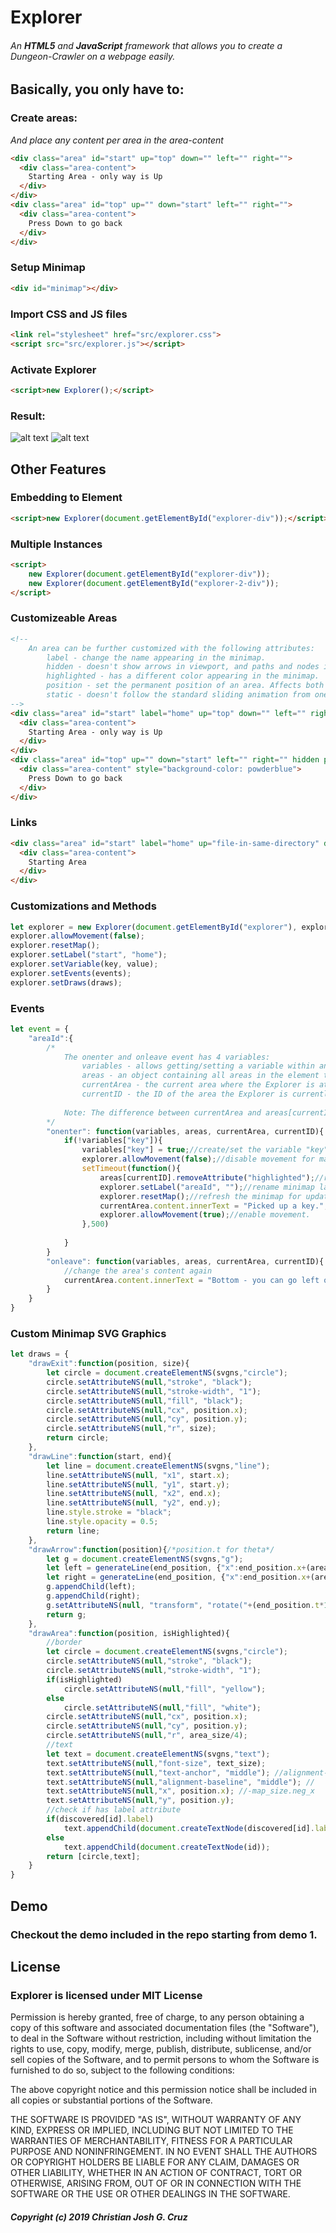 # Explorer
###### An **HTML5** and **JavaScript** framework that allows you to create a Dungeon-Crawler on a webpage easily.

## Basically, you only have to:
### Create areas:
*And place any content per area in the area-content*
```html
<div class="area" id="start" up="top" down="" left="" right="">
  <div class="area-content">
    Starting Area - only way is Up
  </div>
</div>
<div class="area" id="top" up="" down="start" left="" right="">
  <div class="area-content">
    Press Down to go back
  </div>
</div>
```
### Setup Minimap
```html
<div id="minimap"></div>
```
### Import CSS and JS files
```html
<link rel="stylesheet" href="src/explorer.css">
<script src="src/explorer.js"></script>
```
### Activate Explorer
```html
<script>new Explorer();</script>
```
### Result:
![alt text](https://lh3.googleusercontent.com/UTDdVtl3ockd72dAIlJhnXhVLKxbAUoMXgus1Iyq205CCWFZSjdWKF6XejVhcWtYGeX7PWYi5uEZTVVKRneVNrryap_sN6C4FO5R3cEGr-yf3UUEJZlv6bFDRram8nxRdnrYqYGjXVxltidQTE5ZHmtVAAkyfOP9-ab0-1o5PRovnYxfFfiBsLr8s7VPcSIDX7sOoO8AoQPN9yAlHjpmJLbtdBnlI_z13rHBNmV9LefXInrdxxCTHvRcv1XTIxrtBAXC17e_YSAvnbJEA-Wfb6Z-vZG3hzugR8MJeR5BKfIiyIAEOq21jgFi8sM_ZJ6A_rkaT5y-mXoky_5-izD0JZhaR4ISjn6xVJZu2hzLD2UuuD4KtWe11ALUZpRYMNy6aJ0EUrGvIqFSkVf55jfZ4kXn-048wZTN5C1DtMkJUR30uFxnRjj7lozkmWhpw0g0vDTnMo8VYhHQMDtInf12oOfbvlWQTdp3NWXbLpBOcCQl4qVmoAQ7pZQ12wPBC15YtJPPQsInAX1YrtDGh-UfGNSl77iesbVYHS1ajrBCIG6RdPItZ81zDmGg-hAfB7dWf81cjbd1xUYZPxGQ1F_DDKLJukblNOL2w6we9czPKyvo7c_PB_XbQmQeDb9u1vZ19jR4pBmoP5UIY5X5ehUTqs9ggvgm2_w=w806-h608-no "Explorer Basic")
![alt text](https://lh3.googleusercontent.com/zYiGD8dGlQ4rshhdK7UUzx1ku62bxXGNVr2cqr84891YNF8UYbsJm1jXwGqoU-xyabmEWBODyB670tdjTQVvuaypcEvD-Suqff4t9gLFPWv6uZN0uov7rP3bwXbVFhX0u2lQ262kBVRvk8P-QbqfBmIogM2gANVH_c5lFbcY0OMoh90wYgx6PQipLZZq7Yo0j9U-Zo6uqrY7EAduu6VKZmSEbESfkbujHsOOSevT52uNxnadZe-OhofhaPFNPKGa1jfBqqo0zTZrw2182qvSO5DZtwWn5Zzif1jxjNYusFKGOeBIR4uW6Nv9KfesDW67u9Gxtoh2J3tXD5E57FA5WTJSdihGERT48qGNuwoBqflFgwsW4NaEJkbZ-s1THiAG4G6HAqZcEdpdfuM4BS5RlwTczpJhcyvbRTrVUYnMsUOk9KrpzNP04-yqPMD9rZo16Eup4VvClDxi7r6LMtqPZVCpbZWQQHBmRiorsJfnn8m5RwRbJRHlZTteSl7Y1-SAKb1X9lhJ_c88LYyMnqyRHQWNwwBSxy9eE9VJgOHeN9kme0WE6Vnf0mzsQk9_NDv50KSYUrvg7yIQq8StKT2JcwKt0ZZK3YsY7q2vIk7dhLvHVqJV0nxLPu-YYbHOiLnUTuGl9ZvuxqMsCh-ett7osQzcb6c9rlE=w806-h608-no "Explorer Basic 2")

## Other Features
### Embedding to Element
```html
<script>new Explorer(document.getElementById("explorer-div"));</script>
```
### Multiple Instances
```html
<script>
    new Explorer(document.getElementById("explorer-div"));
    new Explorer(document.getElementById("explorer-2-div"));
</script>
```
### Customizeable Areas
```html
<!--
	An area can be further customized with the following attributes:
		label - change the name appearing in the minimap.
		hidden - doesn't show arrows in viewport, and paths and nodes in minimap. If found, hidden attribute will be gone. Start area cannot be hidden.
		highlighted - has a different color appearing in the minimap.
		position - set the permanent position of an area. Affects both minimap and sliding animation. Must be x and y values separated by comma.
		static - doesn't follow the standard sliding animation from one area to another. The animation is based on the direction used. Good for teleporting.
-->
<div class="area" id="start" label="home" up="top" down="" left="" right="" highlighted static>
  <div class="area-content">
    Starting Area - only way is Up
  </div>
</div>
<div class="area" id="top" up="" down="start" left="" right="" hidden position="100,-100">
  <div class="area-content" style="background-color: powderblue">
    Press Down to go back
  </div>
</div>
```
### Links
```html
<div class="area" id="start" label="home" up="file-in-same-directory" down="https://google.com" left="" right="">
  <div class="area-content">
    Starting Area
  </div>
</div>
```
### Customizations and Methods
```javascript
let explorer = new Explorer(document.getElementById("explorer"), explorerObject);
explorer.allowMovement(false);
explorer.resetMap();
explorer.setLabel("start", "home");
explorer.setVariable(key, value);
explorer.setEvents(events);
explorer.setDraws(draws);
```
### Events
```javascript
let event = {
    "areaId":{
        /*
            The onenter and onleave event has 4 variables:
				variables - allows getting/setting a variable within an Explorer.
				areas - an object containing all areas in the element to which the Explorer is contained.
				currentArea - the current area where the Explorer is at. Not a shorthand of areas[currentID].
				currentID - the ID of the area the Explorer is currently at, before leaving or upon entering.
			
			Note: The difference between currentArea and areas[currentID] is that the currentArea is the viewport where children of the areas[currentID] are transferred to, and it does not have the attributes of the area element.
		*/
		"onenter": function(variables, areas, currentArea, currentID){
		    if(!variables["key"]){
				variables["key"] = true;//create/set the variable "key"
				explorer.allowMovement(false);//disable movement for map update before movement;
				setTimeout(function(){
					areas[currentID].removeAttribute("highlighted");//remove highlight from the area element
					explorer.setLabel("areaId", "");//rename minimap label back to original
					explorer.resetMap();//refresh the minimap for updates
					currentArea.content.innerText = "Picked up a key.";//perform changes to the area's content
					explorer.allowMovement(true);//enable movement.
				},500)
				
			}
		}
		"onleave": function(variables, areas, currentArea, currentID){
			//change the area's content again
			currentArea.content.innerText = "Bottom - you can go left only";
		}
    }
}
```
### Custom Minimap SVG Graphics
```javascript
let draws = {
    "drawExit":function(position, size){
        let circle = document.createElementNS(svgns,"circle");
		circle.setAttributeNS(null,"stroke", "black");
		circle.setAttributeNS(null,"stroke-width", "1");
		circle.setAttributeNS(null,"fill", "black");
		circle.setAttributeNS(null,"cx", position.x);
		circle.setAttributeNS(null,"cy", position.y); 
		circle.setAttributeNS(null,"r", size); 
		return circle;
    },
    "drawLine":function(start, end){
        let line = document.createElementNS(svgns,"line");
		line.setAttributeNS(null, "x1", start.x);
		line.setAttributeNS(null, "y1", start.y);
		line.setAttributeNS(null, "x2", end.x);
		line.setAttributeNS(null, "y2", end.y);
		line.style.stroke = "black";
		line.style.opacity = 0.5;
		return line;
    },
    "drawArrow":function(position){/*position.t for theta*/
        let g = document.createElementNS(svgns,"g");
		let left = generateLine(end_position, {"x":end_position.x+(area_size/16),"y":end_position.y+(area_size/16)})
		let right = generateLine(end_position, {"x":end_position.x+(area_size/16),"y":end_position.y-(area_size/16)})
		g.appendChild(left);
		g.appendChild(right);
		g.setAttributeNS(null, "transform", "rotate("+(end_position.t*180/Math.PI)+" "+end_position.x+" "+end_position.y+")");  //rotate pointing to area node
		return g;
    },
    "drawArea":function(position, isHighlighted){
        //border
		let circle = document.createElementNS(svgns,"circle");
		circle.setAttributeNS(null,"stroke", "black");
		circle.setAttributeNS(null,"stroke-width", "1");
		if(isHighlighted)
			circle.setAttributeNS(null,"fill", "yellow");
		else
			circle.setAttributeNS(null,"fill", "white");
		circle.setAttributeNS(null,"cx", position.x);
		circle.setAttributeNS(null,"cy", position.y); 
		circle.setAttributeNS(null,"r", area_size/4); 
		//text
		let text = document.createElementNS(svgns,"text");
		text.setAttributeNS(null,"font-size", text_size);
		text.setAttributeNS(null,"text-anchor", "middle"); //alignment-baseline
		text.setAttributeNS(null,"alignment-baseline", "middle"); //
		text.setAttributeNS(null,"x", position.x); //-map_size.neg_x
		text.setAttributeNS(null,"y", position.y); 
		//check if has label attribute
		if(discovered[id].label)
			text.appendChild(document.createTextNode(discovered[id].label));
		else
			text.appendChild(document.createTextNode(id));
		return [circle,text];
    }
}
```
## Demo
### Checkout the demo included in the repo starting from demo 1.

## License
### Explorer is licensed under **MIT License**
Permission is hereby granted, free of charge, to any person obtaining a copy
of this software and associated documentation files (the "Software"), to deal
in the Software without restriction, including without limitation the rights
to use, copy, modify, merge, publish, distribute, sublicense, and/or sell
copies of the Software, and to permit persons to whom the Software is
furnished to do so, subject to the following conditions:

The above copyright notice and this permission notice shall be included in all
copies or substantial portions of the Software.

THE SOFTWARE IS PROVIDED "AS IS", WITHOUT WARRANTY OF ANY KIND, EXPRESS OR
IMPLIED, INCLUDING BUT NOT LIMITED TO THE WARRANTIES OF MERCHANTABILITY,
FITNESS FOR A PARTICULAR PURPOSE AND NONINFRINGEMENT. IN NO EVENT SHALL THE
AUTHORS OR COPYRIGHT HOLDERS BE LIABLE FOR ANY CLAIM, DAMAGES OR OTHER
LIABILITY, WHETHER IN AN ACTION OF CONTRACT, TORT OR OTHERWISE, ARISING FROM,
OUT OF OR IN CONNECTION WITH THE SOFTWARE OR THE USE OR OTHER DEALINGS IN THE
SOFTWARE.
##### Copyright (c) 2019 Christian Josh G. Cruz
